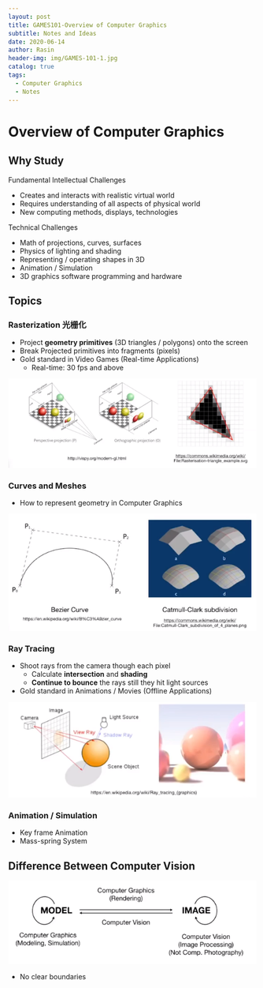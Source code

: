 ```yaml
---
layout: post
title: GAMES101-Overview of Computer Graphics
subtitle: Notes and Ideas
date: 2020-06-14
author: Rasin
header-img: img/GAMES-101-1.jpg
catalog: true
tags:
  - Computer Graphics
  - Notes
---
```

# Overview of Computer Graphics

## Why Study

Fundamental Intellectual Challenges

* Creates and interacts with realistic virtual world
* Requires understanding of all aspects of physical world
* New computing methods, displays, technologies

Technical Challenges

* Math of projections, curves, surfaces
* Physics of lighting and shading
* Representing / operating shapes in 3D
* Animation / Simulation
* 3D graphics software programming and hardware

## Topics

### Rasterization 光栅化

* Project **geometry primitives** (3D triangles / polygons) onto the screen
* Break Projected primitives into fragments (pixels)
* Gold standard in Video Games (Real-time Applications)
  * Real-time: 30 fps and above

![](https://raw.githubusercontent.com/rasin-tsukuba/blog-images/master/img/20200614183911.png)

### Curves and Meshes

* How to represent geometry in Computer Graphics

![](https://raw.githubusercontent.com/rasin-tsukuba/blog-images/master/img/20200614184136.png)

### Ray Tracing

* Shoot rays from the camera though each pixel
  * Calculate **intersection** and **shading**
  * **Continue to bounce** the rays still they hit light sources
* Gold standard in Animations / Movies (Offline Applications)

![](https://raw.githubusercontent.com/rasin-tsukuba/blog-images/master/img/20200614184310.png)

### Animation / Simulation

* Key frame Animation
* Mass-spring System

## Difference Between Computer Vision

![](https://raw.githubusercontent.com/rasin-tsukuba/blog-images/master/img/20200614184914.png)

* No clear boundaries




